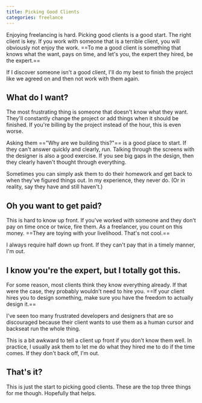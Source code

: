 ```yaml
---
title: Picking Good Clients
categories: freelance
---
```


Enjoying freelancing is hard. Picking good clients is a good start. The right client is key. If you work with someone that is a terrible client, you will obviously not enjoy the work. ==To me a good client is something that knows what the want, pays on time, and let's you, the expert they hired, be the expert.==

If I discover someone isn't a good client, I'll do my best to finish the project like we agreed on and then not work with them again.

## What do I want?

The most frustrating thing is someone that doesn't know what they want. They'll constantly change the project or add things when it should be finished. If you're billing by the project instead of the hour, this is even worse.

Asking them =="Why are we building this?"== is a good place to start. If they can't answer quickly and clearly, *run*. Talking through the screens with the designer is also a good exercise. If you see big gaps in the design, then they clearly haven't thought through everything.

Sometimes you can simply ask them to do their homework and get back to when they've figured things out. In my experience, they never do. (Or in reality, say they have and still haven't.)

## Oh you want to get paid?

This is hard to know up front. If you've worked with someone and they don't pay on time once or twice, fire them. As a freelancer, you count on this money. ==They are toying with your livelihood. That's not cool.==

I always require half down up front. If they can't pay that in a timely manner, I'm out.

## I know you're the expert, but I totally got this.

For some reason, most clients think they know everything already. If that were the case, they probably wouldn't need to hire you. ==If your client hires you to design something, make sure you have the freedom to actually design it.==

I've seen too many frustrated developers and designers that are so discouraged because their client wants to use them as a human cursor and backseat run the whole thing.

This is a bit awkward to tell a client up front if you don't know them well. In practice, I usually ask them to let me do what they hired me to do if the time comes. If they don't back off, I'm out.

## That's it?

This is just the start to picking good clients. These are the top three things for me though. Hopefully that helps.
